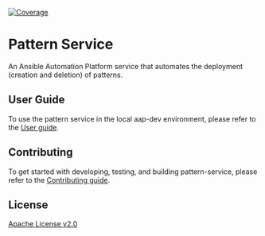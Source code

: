 [![Coverage](https://sonarcloud.io/api/project_badges/measure?project=ansible_pattern-service&metric=coverage)](https://sonarcloud.io/summary/new_code?id=ansible_pattern-service)

# Pattern Service

An Ansible Automation Platform service that automates the deployment (creation and deletion) of patterns.

## User Guide

To use the pattern service in the local aap-dev environment, please refer to the [User guide](https://github.com/ansible/pattern-service/blob/main/docs/USER_GUIDE.md).

## Contributing

To get started with developing, testing, and building pattern-service, please refer to the [Contributing guide](https://github.com/ansible/pattern-service/blob/main/docs/CONTRIBUTING.md).

## License

[Apache License v2.0](./LICENSE.md)
